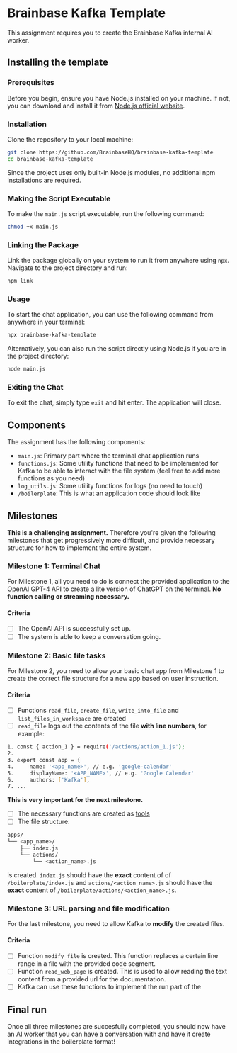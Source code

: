 # Brainbase Kafka Template

This assignment requires you to create the Brainbase Kafka internal AI worker.

## Installing the template

### Prerequisites

Before you begin, ensure you have Node.js installed on your machine. If not, you can download and install it from [Node.js official website](https://nodejs.org/).

### Installation

Clone the repository to your local machine:

```bash
git clone https://github.com/BrainbaseHQ/brainbase-kafka-template
cd brainbase-kafka-template
```

Since the project uses only built-in Node.js modules, no additional npm installations are required.

### Making the Script Executable

To make the `main.js` script executable, run the following command:

```bash
chmod +x main.js
```

### Linking the Package

Link the package globally on your system to run it from anywhere using `npx`. Navigate to the project directory and run:

```bash
npm link
```

### Usage

To start the chat application, you can use the following command from anywhere in your terminal:

```bash
npx brainbase-kafka-template
```

Alternatively, you can also run the script directly using Node.js if you are in the project directory:

```bash
node main.js
```

### Exiting the Chat

To exit the chat, simply type `exit` and hit enter. The application will close.

## Components

The assignment has the following components:

- `main.js`: Primary part where the terminal chat application runs
- `functions.js`: Some utility functions that need to be implemented for Kafka to be able to interact with the file system (feel free to add more functions as you need)
- `log_utils.js`: Some utility functions for logs (no need to touch)
- `/boilerplate`: This is what an application code should look like

## Milestones

**This is a challenging assignment.** Therefore you're given the following milestones that get progressively more difficult, and provide necessary structure for how to implement the entire system.

### Milestone 1: Terminal Chat
For Milestone 1, all you need to do is connect the provided application to the OpenAI GPT-4 API to create a lite version of ChatGPT on the terminal. **No function calling or streaming necessary.**

#### Criteria
- [ ] The OpenAI API is successfully set up.
- [ ] The system is able to keep a conversation going.

### Milestone 2: Basic file tasks
For Milestone 2, you need to allow your basic chat app from Milestone 1 to create the correct file structure for a new app based on user instruction.

#### Criteria
- [ ] Functions `read_file`, `create_file`, `write_into_file` and `list_files_in_workspace` are created
- [ ] `read_file` logs out the contents of the file **with line numbers**, for example:
```bash
1. const { action_1 } = require('/actions/action_1.js');
2. 
3. export const app = {
4.     name: '<app_name>', // e.g. 'google-calendar'
5.     displayName: '<APP_NAME>', // e.g. 'Google Calendar'
6.     authors: ['Kafka'],
7. ...
```
**This is very important for the next milestone.**
- [ ] The necessary functions are created as [tools](https://platform.openai.com/docs/guides/function-calling)  
- [ ] The file structure:
```bash
apps/
└── <app_name>/
    ├── index.js
    └── actions/
        └── <action_name>.js
```
is created. `index.js` should have the **exact** content of of `/boilerplate/index.js` and `actions/<action_name>.js` should have the **exact** content of `/boilerplate/actions/<action_name>.js`.

### Milestone 3: URL parsing and file modification
For the last milestone, you need to allow Kafka to **modify** the created files.

#### Criteria
- [ ] Function `modify_file` is created. This function replaces a certain line range in a file with the provided code segment.
- [ ] Function `read_web_page` is created. This is used to allow reading the text content from a provided url for the documentation.
- [ ] Kafka can use these functions to implement the run part of the 

## Final run
Once all three milestones are succesfully completed, you should now have an AI worker that you can have a conversation with and have it create integrations in the boilerplate format!
